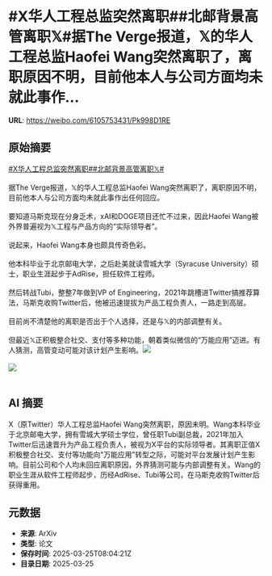 # #X华人工程总监突然离职##北邮背景高管离职𝕏#据The Verge报道，𝕏的华人工程总监Haofei Wang突然离职了，离职原因不明，目前他本人与公司方面均未就此事作...

**URL**: https://weibo.com/6105753431/Pk998D1RE

## 原始摘要

<a href="https://m.weibo.cn/search?containerid=231522type%3D1%26t%3D10%26q%3D%23X%E5%8D%8E%E4%BA%BA%E5%B7%A5%E7%A8%8B%E6%80%BB%E7%9B%91%E7%AA%81%E7%84%B6%E7%A6%BB%E8%81%8C%23&amp;extparam=%23X%E5%8D%8E%E4%BA%BA%E5%B7%A5%E7%A8%8B%E6%80%BB%E7%9B%91%E7%AA%81%E7%84%B6%E7%A6%BB%E8%81%8C%23" data-hide=""><span class="surl-text">#X华人工程总监突然离职#</span></a><a href="https://m.weibo.cn/search?containerid=231522type%3D1%26t%3D10%26q%3D%23%E5%8C%97%E9%82%AE%E8%83%8C%E6%99%AF%E9%AB%98%E7%AE%A1%E7%A6%BB%E8%81%8C%F0%9D%95%8F%23&amp;extparam=%23%E5%8C%97%E9%82%AE%E8%83%8C%E6%99%AF%E9%AB%98%E7%AE%A1%E7%A6%BB%E8%81%8C%F0%9D%95%8F%23" data-hide=""><span class="surl-text">#北邮背景高管离职𝕏#</span></a><br><br>据The Verge报道，𝕏的华人工程总监Haofei Wang突然离职了，离职原因不明，目前他本人与公司方面均未就此事作出任何回应。<br><br>要知道马斯克现在分身乏术，xAI和DOGE项目还忙不过来，因此Haofei Wang被外界普遍视为𝕏工程与产品方向的“实际领导者”。<br><br>说起来，Haofei Wang本身也颇具传奇色彩。<br><br>他本科毕业于北京邮电大学，之后赴美就读雪城大学（Syracuse University）硕士，职业生涯起步于AdRise，担任软件工程师。<br><br>然后转战Tubi，整整7年做到VP of Engineering，2021年跳槽进Twitter搞推荐算法，马斯克收购Twitter后，他被迅速提拔为产品工程负责人，一路走到高层。<br><br>目前尚不清楚他的离职是否出于个人选择，还是与𝕏的内部调整有关。<br><br>但最近𝕏正积极整合社交、支付等多种功能，朝着类似微信的“万能应用”迈进。有人猜测，高管变动可能对该计划产生影响。<img style="" src="https://tvax1.sinaimg.cn/large/006Fd7o3gy1hzsypcfq5ej30pb0kwtel.jpg" referrerpolicy="no-referrer"><br><br><img style="" src="https://tvax1.sinaimg.cn/large/006Fd7o3gy1hzsyphihibj30p20e90v0.jpg" referrerpolicy="no-referrer"><br><br>

## AI 摘要

X（原Twitter）华人工程总监Haofei Wang突然离职，原因未明。Wang本科毕业于北京邮电大学，拥有雪城大学硕士学位，曾任职Tubi副总裁，2021年加入Twitter后迅速晋升为产品工程负责人，被视为X平台的实际领导者。其离职正值X积极整合社交、支付等功能向"万能应用"转型之际，可能对平台发展计划产生影响。目前公司和个人均未回应离职原因，外界猜测可能与内部调整有关。Wang的职业生涯从软件工程师起步，历经AdRise、Tubi等公司，在马斯克收购Twitter后获得重用。

## 元数据

- **来源**: ArXiv
- **类型**: 论文
- **保存时间**: 2025-03-25T08:04:21Z
- **目录日期**: 2025-03-25
